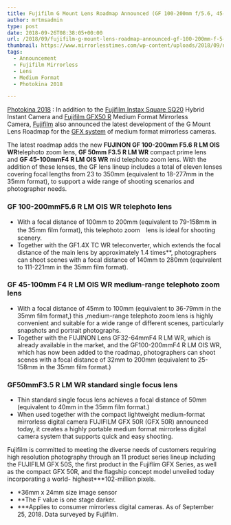 ```yaml
---
title: Fujifilm G Mount Lens Roadmap Announced (GF 100-200mm f/5.6, 45-100mm f/4, 50mm f/3.5)
author: mrtmsadmin
type: post
date: 2018-09-26T08:38:05+00:00
url: /2018/09/fujifilm-g-mount-lens-roadmap-announced-gf-100-200mm-f-5-6-45-100mm-f-4-50mm-f-3-5/
thumbnail: https://www.mirrorlesstimes.com/wp-content/uploads/2018/09/new-fujifilm-g-mount-lens-roadmap-announced-100-200mm-f-5-6-45-100mm-f-4-50mm-f-3-5.jpeg
tags:
  - Announcement
  - Fujifilm Mirrorless
  - Lens
  - Medium Format
  - Photokina 2018

---
```

<a title="Photokina 2018" href="https://www.dailycameranews.com/tag/photokina-2018/" target="_blank" rel="follow noopener">Photokina 2018</a> : In addition to the <a href="https://www.dailycameranews.com/tag/fujifilm-instax-square-sq20/" target="_blank" rel="noopener">Fujifilm Instax Square SQ20</a> Hybrid Instant Camera and <a href="https://www.mirrorlesstimes.com/tags/fujifilm-gfx-50r/" target="_blank" rel="noopener">Fujifilm GFX50 R</a> Medium Format Mirrorless Camera, <a href="https://www.mirrorlesstimes.com/category/fujifilm/" target="_blank" rel="noopener">Fujifilm</a> also announced the latest development of the G Mount Lens Roadmap for the <a class="ext-link" title="" href="https://www.bhphotovideo.com/c/product/1283336-REG/fujifilm_gfx_50s_medium_format.html/BI/20175/KBID/14249/" target="_blank" rel="noopener external nofollow">GFX system</a> of medium format mirrorless cameras.

The latest roadmap adds the new **FUJINON GF 100-200mm F5.6 R LM OIS WR**telephoto zoom lens, **GF 50mm F3.5 R LM WR** compact prime lens and **GF 45-100mmF4 R LM OIS WR** mid telephoto zoom lens. With the addition of these lenses, the GF lens lineup includes a total of eleven lenses covering focal lengths from 23 to 350mm (equivalent to 18-277mm in the 35mm format), to support a wide range of shooting scenarios and photographer needs.<!--more-->

### GF 100-200mmF5.6 R LM OIS WR telephoto lens

  * With a focal distance of 100mm to 200mm (equivalent to 79-158mm in the 35mm film format), this telephoto zoom　lens is ideal for shooting scenery.
  * Together with the GF1.4X TC WR teleconverter, which extends the focal distance of the main lens by approximately 1.4 times**, photographers can shoot scenes with a focal distance of 140mm to 280mm (equivalent to 111-221mm in the 35mm film format).

### GF 45-100mm F4 R LM OIS WR medium-range telephoto zoom lens

  * With a focal distance of 45mm to 100mm (equivalent to 36-79mm in the 35mm film format,) this ,medium-range telephoto zoom lens is highly convenient and suitable for a wide range of different scenes, particularly snapshots and portrait photographs.
  * Together with the FUJINON Lens GF32-64mmF4 R LM WR, which is already available in the market, and the GF100-200mmF4 R LM OIS WR, which has now been added to the roadmap, photographers can shoot scenes with a focal distance of 32mm to 200mm (equivalent to 25-158mm in the 35mm film format.)

### GF50mmF3.5 R LM WR standard single focus lens

  * Thin standard single focus lens achieves a focal distance of 50mm (equivalent to 40mm in the 35mm film format.)
  * When used together with the compact lightweight medium-format mirrorless digital camera FUJIFILM GFX 50R (GFX 50R) announced today, it creates a highly portable medium format mirrorless digital camera system that supports quick and easy shooting.

Fujifilm is committed to meeting the diverse needs of customers requiring high resolution photography through an 11 product series lineup including the FUJIFILM GFX 50S, the first product in the Fujiflim GFX Series, as well as the compact GFX 50R, and the flagship concept model unveiled today incorporating a world- highest\***102-million pixels.

  * *36mm x 24mm size image sensor
  * **The F value is one stage darker.
  * \***Applies to consumer mirrorless digital cameras. As of September 25, 2018. Data surveyed by Fujifilm.